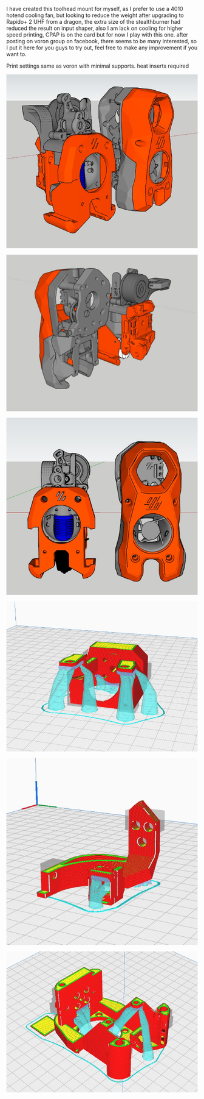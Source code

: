 I have created this toolhead mount for myself, 
as I prefer to use a 4010 hotend cooling fan, 
but looking to reduce the weight after upgrading to Rapido+ 2 UHF from a dragon, 
the extra size of the stealthburner had reduced the result on input shaper,
also I am lack on cooling for higher speed printing, 
CPAP is on the card but for now I play with this one.
after posting on voron group on facebook, there seems to be many interested, 
so I put it here for you guys to try out,
feel free to make any improvement if you want to.

Print settings same as voron with minimal supports. heat inserts required

![alt text](https://github.com/megamandal/Voron-Toolhead/blob/main/PICS/1.jpg?raw=true)

![alt text](https://github.com/megamandal/Voron-Toolhead/blob/main/PICS/2.jpg?raw=true)

![alt text](https://github.com/megamandal/Voron-Toolhead/blob/main/PICS/3.jpg?raw=true)

![alt text](https://github.com/megamandal/Voron-Toolhead/blob/main/PICS/4.jpg?raw=true)

![alt text](https://github.com/megamandal/Voron-Toolhead/blob/main/PICS/5.jpg?raw=true)

![alt text](https://github.com/megamandal/Voron-Toolhead/blob/main/PICS/6.jpg?raw=true)
